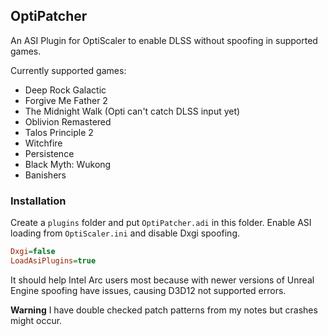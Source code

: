 ## OptiPatcher
An ASI Plugin for OptiScaler to enable DLSS without spoofing in supported games. 

Currently supported games:
* Deep Rock Galactic
* Forgive Me Father 2
* The Midnight Walk (Opti can't catch DLSS input yet)
* Oblivion Remastered
* Talos Principle 2
* Witchfire
* Persistence
* Black Myth: Wukong
* Banishers

### Installation
Create a `plugins` folder and put `OptiPatcher.adi` in this folder. 
Enable ASI loading from `OptiScaler.ini` and disable Dxgi spoofing.
```ini
Dxgi=false
LoadAsiPlugins=true
```

It should help Intel Arc users most because with newer versions of Unreal Engine spoofing have issues, causing D3D12 not supported errors.

**Warning** I have double checked patch patterns from my notes but crashes might occur.
